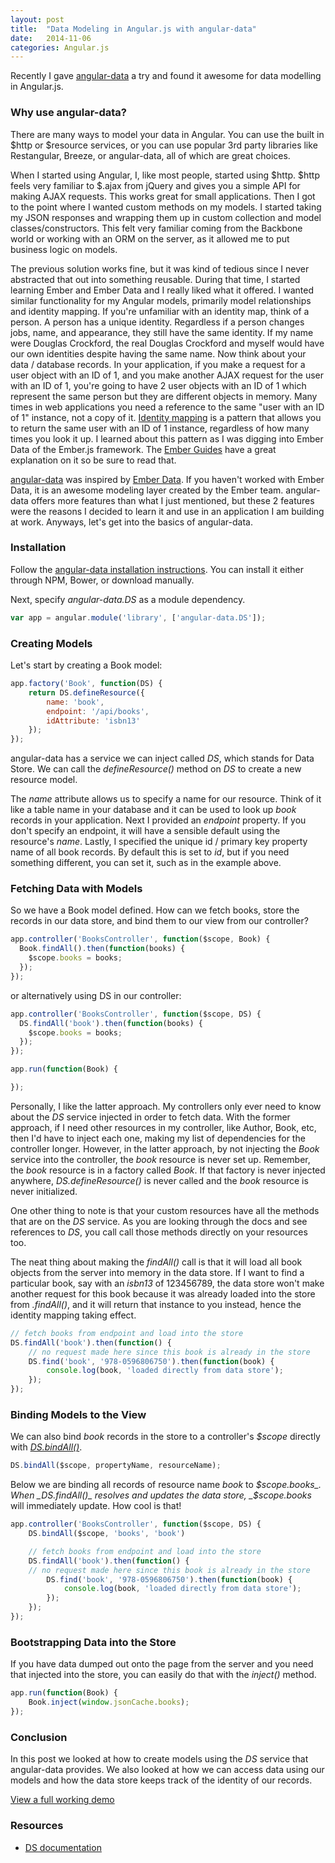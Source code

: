 ```yaml
---
layout: post
title:  "Data Modeling in Angular.js with angular-data"
date:   2014-11-06
categories: Angular.js
---
```


Recently I gave [angular-data](http://angular-data.pseudobry.com/) a try and found it awesome for data modelling in Angular.js.

### Why use angular-data?

There are many ways to model your data in Angular. You can use the built in $http or $resource services, or you can use popular 3rd party libraries like Restangular, Breeze, or angular-data, all of which are great choices. 

When I started using Angular, I, like most people, started using $http. $http feels very familiar to $.ajax from jQuery and gives you a simple API for making AJAX requests. This works great for small applications. Then I got to the point where I wanted custom methods on my models. I started taking my JSON responses and wrapping them up in custom collection and model classes/constructors. This felt very familiar coming from the Backbone world or working with an ORM on the server, as it allowed me to put business logic on models.

The previous solution works fine, but it was kind of tedious since I never abstracted that out into something reusable. During that time, I started learning Ember and Ember Data and I really liked what it offered. I wanted similar functionality for my Angular models, primarily model relationships and identity mapping. If you're unfamiliar with an identity map, think of a person. A person has a unique identity. Regardless if a person changes jobs, name, and appearance, they still have the same identity. If my name were Douglas Crockford, the real Douglas Crockford and myself would have our own identities despite having the same name. Now think about your data / database records. In your application, if you make a request for a user object with an ID of 1, and you make another AJAX request for the user with an ID of 1, you're going to have 2 user objects with an ID of 1 which represent the same person but they are different objects in memory. Many times in web applications you need a reference to the same "user with an ID of 1" instance, not a copy of it. [Identity mapping](http://en.wikipedia.org/wiki/Identity_map_pattern) is a pattern that allows you to return the same user with an ID of 1 instance, regardless of how many times you look it up. I learned about this pattern as I was digging into Ember Data of the Ember.js framework. The [Ember Guides](http://emberjs.com/guides/models/) have a great explanation on it so be sure to read that.

[angular-data](http://angular-data.pseudobry.com/) was inspired by [Ember Data](http://emberjs.com/guides/models/). If you haven't worked with Ember Data, it is an awesome modeling layer created by the Ember team. angular-data offers more features than what I just mentioned, but these 2 features were the reasons I decided to learn it and use in an application I am building at work. Anyways, let's get into the basics of angular-data.

### Installation

Follow the [angular-data installation instructions](http://angular-data.pseudobry.com/documentation/api/angular-data/angular-data). You can install it either through NPM, Bower, or download manually.

Next, specify _angular-data.DS_ as a module dependency.

```js
var app = angular.module('library', ['angular-data.DS']);
```

### Creating Models

Let's start by creating a Book model:

```js
app.factory('Book', function(DS) {
	return DS.defineResource({
		name: 'book',
		endpoint: '/api/books',
		idAttribute: 'isbn13'
	});
});
```

angular-data has a service we can inject called _DS_, which stands for Data Store. We can call the _defineResource()_ method on _DS_ to create a new resource model.

The _name_ attribute allows us to specify a name for our resource. Think of it like a table name in your database and it can be used to look up _book_ records in your application. Next I provided an _endpoint_ property. If you don't specify an endpoint, it will have a sensible default using the resource's _name_. Lastly, I specified the unique id / primary key property name of all book records. By default this is set to _id_, but if you need something different, you can set it, such as in the example above.

### Fetching Data with Models

So we have a Book model defined. How can we fetch books, store the records in our data store, and bind them to our view from our controller?

```js
app.controller('BooksController', function($scope, Book) {
  Book.findAll().then(function(books) {
    $scope.books = books;
  });
});
```

or alternatively using DS in our controller:

```js
app.controller('BooksController', function($scope, DS) {
  DS.findAll('book').then(function(books) {
    $scope.books = books;
  });
});

app.run(function(Book) {

});
```

Personally, I like the latter approach. My controllers only ever need to know about the _DS_ service injected in order to fetch data. With the former approach, if I need other resources in my controller, like Author, Book, etc, then I'd have to inject each one, making my list of dependencies for the controller longer. However, in the latter approach, by not injecting the _Book_ service into the controller, the _book_ resource is never set up. Remember, the _book_ resource is in a factory called _Book_. If that factory is never injected anywhere, _DS.defineResource()_ is never called and the _book_ resource is never initialized.

One other thing to note is that your custom resources have all the methods that are on the _DS_ service. As you are looking through the docs and see references to _DS_, you call call those methods directly on your resources too.

The neat thing about making the _findAll()_ call is that it will load all book objects from the server into memory in the data store. If I want to find a particular book, say with an _isbn13_ of 123456789, the data store won't make another request for this book because it was already loaded into the store from _.findAll()_, and it will return that instance to you instead, hence the identity mapping taking effect.

```js
// fetch books from endpoint and load into the store
DS.findAll('book').then(function() {
	// no request made here since this book is already in the store
	DS.find('book', '978-0596806750').then(function(book) {
		console.log(book, 'loaded directly from data store');
	});
});
```

### Binding Models to the View

We can also bind _book_ records in the store to a controller's _$scope_ directly with [_DS.bindAll()_](http://angular-data.pseudobry.com/documentation/api/angular-data/DS.sync%20methods_bindAll).

```js
DS.bindAll($scope, propertyName, resourceName);
```

Below we are binding all records of resource name _book_ to _$scope.books_. When _DS.findAll()_ resolves and updates the data store, _$scope.books_ will immediately update. How cool is that!

```js
app.controller('BooksController', function($scope, DS) {
	DS.bindAll($scope, 'books', 'book')

	// fetch books from endpoint and load into the store
	DS.findAll('book').then(function() {
  	// no request made here since this book is already in the store
		DS.find('book', '978-0596806750').then(function(book) {
			console.log(book, 'loaded directly from data store');
		});
	});
});
```

### Bootstrapping Data into the Store

If you have data dumped out onto the page from the server and you need that injected into the store, you can easily do that with the _inject()_ method.

```js
app.run(function(Book) {
	Book.inject(window.jsonCache.books);
});
```

### Conclusion

In this post we looked at how to create models using the _DS_ service that angular-data provides. We also looked at how we can access data using our models and how the data store keeps track of the identity of our records.

[View a full working demo](https://github.com/skaterdav85/angular-data-demo/)

### Resources

* [DS documentation](http://angular-data.pseudobry.com/documentation/api/angular-data/DS)





